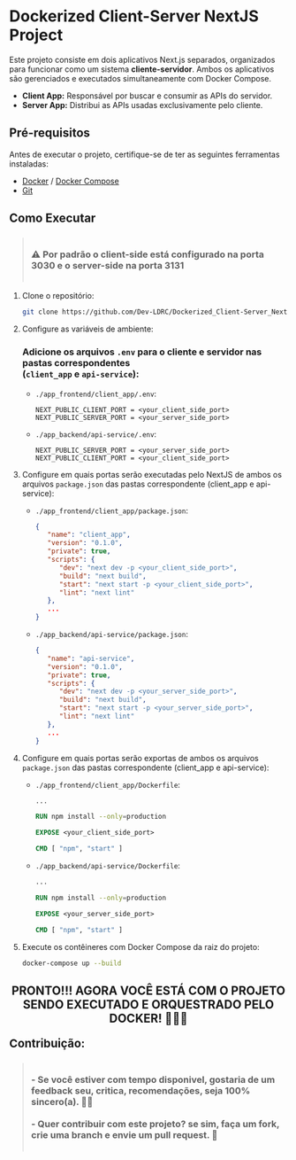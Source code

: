 # Dockerized Client-Server NextJS Project

Este projeto consiste em dois aplicativos Next.js separados, organizados para funcionar como um sistema **cliente-servidor**. Ambos os aplicativos são gerenciados e executados simultaneamente com Docker Compose.

- **Client App:** Responsável por buscar e consumir as APIs do servidor.
- **Server App:** Distribui as APIs usadas exclusivamente pelo cliente.

## Pré-requisitos

Antes de executar o projeto, certifique-se de ter as seguintes ferramentas instaladas:

- [Docker](https://www.docker.com/) / [Docker Compose](https://docs.docker.com/compose/)
- [Git](https://git-scm.com/)

## Como Executar

>### <br/> ⚠ Por padrão o client-side está configurado na porta 3030 e o server-side na porta 3131 <br/><br/>

1. Clone o repositório:

   ```bash
   git clone https://github.com/Dev-LDRC/Dockerized_Client-Server_NextJS.git
   ```

2. Configure as variáveis de ambiente:

   ### Adicione os arquivos `.env` para o cliente e servidor nas pastas correspondentes<br/>(`client_app` e `api-service`):

   - `./app_frontend/client_app/.env`:

     ```JS
     NEXT_PUBLIC_CLIENT_PORT = <your_client_side_port>
     NEXT_PUBLIC_SERVER_PORT = <your_server_side_port>
     ```

   - `./app_backend/api-service/.env`:
     ```JS
     NEXT_PUBLIC_SERVER_PORT = <your_server_side_port>
     NEXT_PUBLIC_CLIENT_PORT = <your_client_side_port>
     ```

3. Configure em quais portas serão executadas pelo NextJS de ambos os arquivos `package.json` das pastas correspondente (client_app e api-service):

   - `./app_frontend/client_app/package.json`:

     ```json
     {
        "name": "client_app",
        "version": "0.1.0",
        "private": true,
        "scripts": {
           "dev": "next dev -p <your_client_side_port>",
           "build": "next build",
           "start": "next start -p <your_client_side_port>",
           "lint": "next lint"
        },
        ...
     }
     ```

   - `./app_backend/api-service/package.json`:
     ```json
     {
        "name": "api-service",
        "version": "0.1.0",
        "private": true,
        "scripts": {
           "dev": "next dev -p <your_server_side_port>",
           "build": "next build",
           "start": "next start -p <your_server_side_port>",
           "lint": "next lint"
        },
        ...
     }
     ```

4. Configure em quais portas serão exportas de ambos os arquivos `package.json` das pastas correspondente (client_app e api-service):

   - `./app_frontend/client_app/Dockerfile`:

     ```Dockerfile
     ...

     RUN npm install --only=production

     EXPOSE <your_client_side_port>

     CMD [ "npm", "start" ]
     ```

   - `./app_backend/api-service/Dockerfile`:

     ```Dockerfile
     ...

     RUN npm install --only=production

     EXPOSE <your_server_side_port>

     CMD [ "npm", "start" ]
     ```

5. Execute os contêineres com Docker Compose da raiz do projeto:

   ```bash
   docker-compose up --build
   ```

<h2 style="text-align: center">PRONTO!!! AGORA VOCÊ ESTÁ COM O PROJETO SENDO EXECUTADO E ORQUESTRADO PELO DOCKER! 🤝😎🚀</h2>

<p style="font-size:20.5px;"><strong>Contribuição:</strong></p>

>### <br/> - Se você estiver com tempo disponivel, gostaria de um feedback seu, critica, recomendações, seja 100% sincero(a). 🤝😉<br/><br/> - Quer contribuir com este projeto? se sim, faça um fork, crie uma branch e envie um pull request. 👊 <br/><br/>